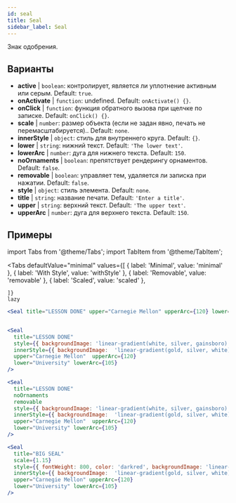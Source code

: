 ```yaml
---
id: seal 
title: Seal
sidebar_label: Seal
---
```


Знак одобрения.

## Варианты

* __active__ | `boolean`: контролирует, является ли уплотнение активным или серым. Default: `true`.
* __onActivate__ | `function`: undefined. Default: `onActivate() {}`.
* __onClick__ | `function`: функция обратного вызова при щелчке по записке. Default: `onClick() {}`.
* __scale__ | `number`: размер объекта (если не задан явно, печать не перемасштабируется).. Default: `none`.
* __innerStyle__ | `object`: стиль для внутреннего круга. Default: `{}`.
* __lower__ | `string`: нижний текст. Default: `'The lower text'`.
* __lowerArc__ | `number`: дуга для нижнего текста. Default: `150`.
* __noOrnaments__ | `boolean`: препятствует рендерингу орнаментов. Default: `false`.
* __removable__ | `boolean`: управляет тем, удаляется ли записка при нажатии. Default: `false`.
* __style__ | `object`: стиль элемента. Default: `none`.
* __title__ | `string`: название печати. Default: `'Enter a title'`.
* __upper__ | `string`: верхний текст. Default: `'The upper text'`.
* __upperArc__ | `number`: дуга для верхнего текста. Default: `150`.


## Примеры

import Tabs from '@theme/Tabs';
import TabItem from '@theme/TabItem';

<Tabs
    defaultValue="minimal"
    values={[
        { label: 'Minimal', value: 'minimal' },
        { label: 'With Style', value: 'withStyle' },
        { label: 'Removable', value: 'removable' },
        { label: 'Scaled', value: 'scaled' },

    ]}
    lazy
>

<TabItem value="minimal">

```jsx live
<Seal title="LESSON DONE" upper="Carnegie Mellon" upperArc={120} lower="University" lowerArc={105} />
```
</TabItem>

<TabItem value="withStyle">

```jsx live

<Seal 
  title="LESSON DONE" 
  style={{ backgroundImage: 'linear-gradient(white, silver, gainsboro)'}}
  innerStyle={{ backgroundImage:  'linear-gradient(gold, silver, white)' }}
  upper="Carnegie Mellon"  upperArc={120} 
  lower="University" lowerArc={105}
/>
```

</TabItem>

<TabItem value="removable">

```jsx live
<Seal 
  title="LESSON DONE" 
  noOrnaments
  removable
  style={{ backgroundImage: 'linear-gradient(white, silver, gainsboro)'}}
  innerStyle={{ backgroundImage:  'linear-gradient(gold, silver, white)' }}
  upper="Carnegie Mellon"  upperArc={120} 
  lower="University" lowerArc={105}
/>
```
</TabItem>

<TabItem value="scaled">

```jsx live
<Seal 
  title="BIG SEAL" 
  scale={1.15}
  style={{ fontWeight: 800, color: 'darkred', backgroundImage: 'linear-gradient(white, silver, gainsboro)'}}
  innerStyle={{ backgroundImage:  'linear-gradient(gold, silver, white)' }}
  upper="Carnegie Mellon" upperArc={120} 
  lower="University" lowerArc={105}
/>
```
</TabItem>

</Tabs>
